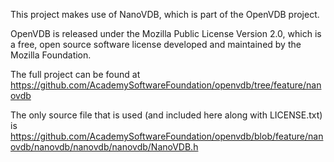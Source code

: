 This project makes use of NanoVDB, which is part of the OpenVDB project.

OpenVDB is released under the Mozilla Public License Version 2.0, which is a free, open source software license developed and maintained by the Mozilla Foundation.

The full project can be found at https://github.com/AcademySoftwareFoundation/openvdb/tree/feature/nanovdb

The only source file that is used (and included here along with LICENSE.txt) is https://github.com/AcademySoftwareFoundation/openvdb/blob/feature/nanovdb/nanovdb/nanovdb/nanovdb/NanoVDB.h


